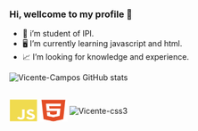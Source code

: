 ### Hi, wellcome to my profile 👋


 - 🏫 i’m student of IPI.
 - 🖥️ I’m currently learning javascript and html.
 - 📈 I’m looking for knowledge and experience.

![Vicente-Campos GitHub stats](https://github-readme-stats.vercel.app/api?username=Vicente&show_icons=true&theme=tokyonight)

<div style="display: inline_block"><br>
  <img align="center" alt="Vicente-Js" height="40" width="50" src="https://raw.githubusercontent.com/devicons/devicon/master/icons/javascript/javascript-plain.svg">
  <img align="center" alt="Vicente-html5" height="40" width="50" src="https://raw.githubusercontent.com/devicons/devicon/master/icons/html5/html5-plain.svg">
  <img align="center" alt="Vicente-css3" height="40" width="50"                               src="https://cdn.jsdelivr.net/gh/devicons/devicon/icons/css3/css3-plain.svg" />
 

